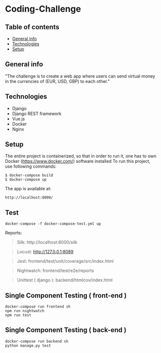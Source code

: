 # Coding-Challenge

## Table of contents
* [General info](#general-info)
* [Technologies](#technologies)
* [Setup](#setup)

## General info
"The challenge is to create a web app where users can send virtual money in the currencies of (EUR, USD, GBP) to each other."
	
## Technologies
* Django
* Django REST framework
* Vue.js
* Docker
* Nginx
	
## Setup
The entire project is containerized, so that in order to run it, 
one has to own Docker (https://www.docker.com/) software installed
To run this project, use following commands:

```
$ docker-compose build
$ docker-compose up 
```

The app is available at: 

```
http://localhost:8000/
```


## Test
```
docker-compose -f docker-compose-test.yml up
```

Reports:

  >Silk: http://localhost:8000/silk
  
  >Locust:
  http://127.0.0.1:8089
  
  >Jest: frontend/test/unit/coverage/src/index.html
  
  >Nightwatch: frontend/test/e2e/reports
  
  >Unittest ( django ): backend/htmlcov/index.html
  
## Single Component Testing ( front-end )

```
docker-compose run frontend sh
npm run nightwatch
npm run test
```

  
## Single Component Testing ( back-end )

```
docker-compose run backend sh
python manage.py test
```
